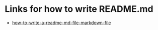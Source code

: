 # Links for how to write README.md

* [how-to-write-a-readme-md-file-markdown-file](https://medium.com/@saumya.ranjan/how-to-write-a-readme-md-file-markdown-file-20cb7cbcd6f)
